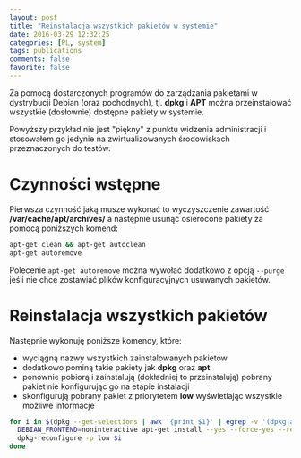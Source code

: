 ```yaml
---
layout: post
title: "Reinstalacja wszystkich pakietów w systemie"
date: 2016-03-29 12:32:25
categories: [PL, system]
tags: publications
comments: false
favorite: false
---
```


Za pomocą dostarczonych programów do zarządzania pakietami w dystrybucji Debian (oraz pochodnych), tj. **dpkg** i **APT** można przeinstalować wszystkie (dosłownie) dostępne pakiety w systemie.

Powyższy przykład nie jest "piękny" z punktu widzenia administracji i stosowałem go jedynie na zwirtualizowanych środowiskach przeznaczonych do testów.

# Czynności wstępne

Pierwsza czynność jaką musze wykonać to wyczyszczenie zawartość **/var/cache/apt/archives/** a następnie usunąć osierocone pakiety za pomocą poniższych komend:

```bash
apt-get clean && apt-get autoclean
apt-get autoremove
```

Polecenie `apt-get autoremove` można wywołać dodatkowo z opcją `--purge` jeśli nie chcę zostawiać plików konfiguracyjnych usuwanych pakietów.

# Reinstalacja wszystkich pakietów

Następnie wykonuję poniższe komendy, które:

- wyciągną nazwy wszystkich zainstalowanych pakietów
- dodatkowo pominą takie pakiety jak **dpkg** oraz **apt**
- ponownie pobiorą i zainstalują (dokładniej to przeinstalują) pobrany pakiet nie konfigurując go na etapie instalacji
- skonfigurują pobrany pakiet z priorytetem **low** wyświetlając wszystkie możliwe informacje

```bash
for i in $(dpkg --get-selections | awk '{print $1}' | egrep -v '(dpkg|apt)') ; do
  DEBIAN_FRONTEND=noninteractive apt-get install --yes --force-yes --reinstall $i
  dpkg-reconfigure -p low $i
done
```
